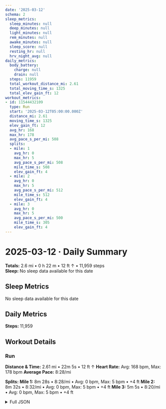 ```yaml
---
date: '2025-03-12'
schema: 2
sleep_metrics:
  sleep_minutes: null
  deep_minutes: null
  light_minutes: null
  rem_minutes: null
  awake_minutes: null
  sleep_score: null
  resting_hr: null
  hrv_night_avg: null
daily_metrics:
  body_battery:
    charge: null
    drain: null
  steps: 11959
  total_workout_distance_mi: 2.61
  total_moving_time_s: 1325
  total_elev_gain_ft: 12
workout_metrics:
- id: 11544432109
  type: Run
  start: '2025-03-12T05:00:00.000Z'
  distance_mi: 2.61
  moving_time_s: 1325
  elev_gain_ft: 12
  avg_hr: 168
  max_hr: 178
  avg_pace_s_per_mi: 508
  splits:
  - mile: 1
    avg_hr: 0
    max_hr: 5
    avg_pace_s_per_mi: 508
    mile_time_s: 508
    elev_gain_ft: 4
  - mile: 2
    avg_hr: 0
    max_hr: 5
    avg_pace_s_per_mi: 512
    mile_time_s: 512
    elev_gain_ft: 4
  - mile: 3
    avg_hr: 0
    max_hr: 5
    avg_pace_s_per_mi: 500
    mile_time_s: 305
    elev_gain_ft: 4
---
```

# 2025-03-12 · Daily Summary
**Totals:** 2.6 mi • 0 h 22 m • 12 ft ↑ • 11,959 steps  
**Sleep:** No sleep data available for this date

## Sleep Metrics
No sleep data available for this date

## Daily Metrics
**Steps:** 11,959

## Workout Details
### Run
**Distance & Time:** 2.61 mi • 22m 5s • 12 ft ↑
**Heart Rate:** Avg: 168 bpm, Max: 178 bpm
**Average Pace:** 8:28/mi

**Splits:**
**Mile 1:** 8m 28s • 8:28/mi • Avg: 0 bpm, Max: 5 bpm • +4 ft
**Mile 2:** 8m 32s • 8:32/mi • Avg: 0 bpm, Max: 5 bpm • +4 ft
**Mile 3:** 5m 5s • 8:20/mi • Avg: 0 bpm, Max: 5 bpm • +4 ft


<details>
<summary>Full JSON</summary>

```json
{
  "date": "2025-03-12",
  "schema": 2,
  "sleep_metrics": {
    "sleep_minutes": null,
    "deep_minutes": null,
    "light_minutes": null,
    "rem_minutes": null,
    "awake_minutes": null,
    "sleep_score": null,
    "resting_hr": null,
    "hrv_night_avg": null
  },
  "daily_metrics": {
    "body_battery": {
      "charge": null,
      "drain": null
    },
    "steps": 11959,
    "total_workout_distance_mi": 2.61,
    "total_moving_time_s": 1325,
    "total_elev_gain_ft": 12
  },
  "workout_metrics": [
    {
      "id": 11544432109,
      "type": "Run",
      "start": "2025-03-12T05:00:00.000Z",
      "distance_mi": 2.61,
      "moving_time_s": 1325,
      "elev_gain_ft": 12,
      "avg_hr": 168,
      "max_hr": 178,
      "avg_pace_s_per_mi": 508,
      "splits": [
        {
          "mile": 1,
          "avg_hr": 0,
          "max_hr": 5,
          "avg_pace_s_per_mi": 508,
          "mile_time_s": 508,
          "elev_gain_ft": 4
        },
        {
          "mile": 2,
          "avg_hr": 0,
          "max_hr": 5,
          "avg_pace_s_per_mi": 512,
          "mile_time_s": 512,
          "elev_gain_ft": 4
        },
        {
          "mile": 3,
          "avg_hr": 0,
          "max_hr": 5,
          "avg_pace_s_per_mi": 500,
          "mile_time_s": 305,
          "elev_gain_ft": 4
        }
      ]
    }
  ]
}
```
</details>
